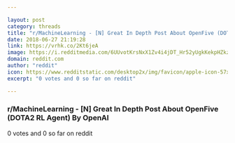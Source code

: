 ```yaml
---

layout: post
category: threads
title: "r/MachineLearning - [N] Great In Depth Post About OpenFive (DOTA2 RL Agent) By OpenAI"
date: 2018-06-27 21:19:28
link: https://vrhk.co/2Kt6jeA
image: https://i.redditmedia.com/6UUvotKrsNxX1Zv4i4jDT_Hr52yUgkKekpHZkzl8sos.jpg?s=c1b77a6147e334e3d1a70b93143e637a
domain: reddit.com
author: "reddit"
icon: https://www.redditstatic.com/desktop2x/img/favicon/apple-icon-57x57.png
excerpt: "0 votes and 0 so far on reddit"

---
```


### r/MachineLearning - [N] Great In Depth Post About OpenFive (DOTA2 RL Agent) By OpenAI

0 votes and 0 so far on reddit